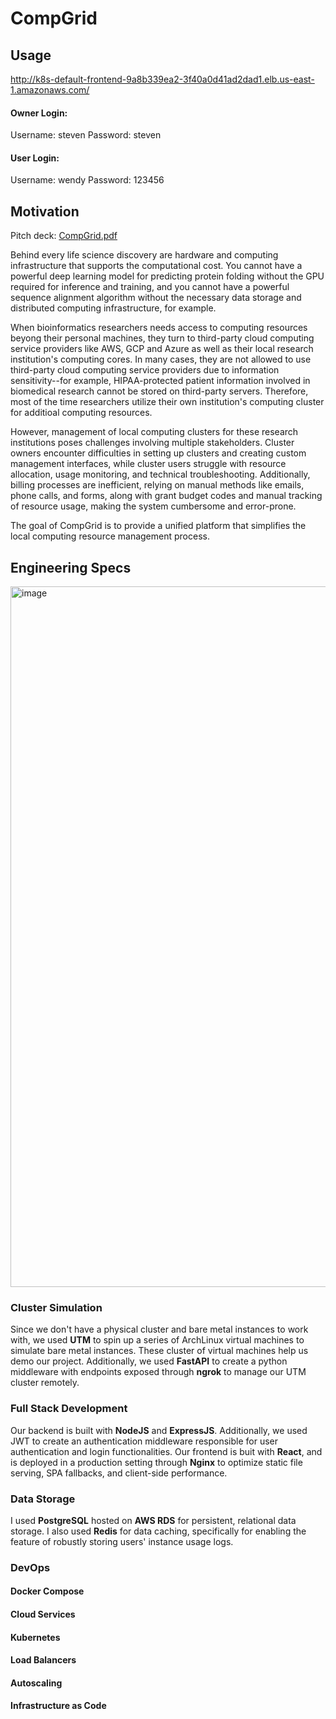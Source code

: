 # CompGrid

## Usage
http://k8s-default-frontend-9a8b339ea2-3f40a0d41ad2dad1.elb.us-east-1.amazonaws.com/

#### Owner Login:
Username: steven
Password: steven

#### User Login:
Username: wendy
Password: 123456

## Motivation
Pitch deck: [CompGrid.pdf](https://github.com/user-attachments/files/17822533/CompGrid.pdf)

Behind every life science discovery are hardware and computing infrastructure that supports the computational cost. You cannot have a powerful deep learning model for predicting protein folding without the GPU required for inference and training, and you cannot have a powerful sequence alignment algorithm without the necessary data storage and distributed computing infrastructure, for example.

When bioinformatics researchers needs access to computing resources beyong their personal machines, they turn to third-party cloud computing service providers like AWS, GCP and Azure as well as their local research institution's computing cores. In many cases, they are not allowed to use third-party cloud computing service providers due to information sensitivity--for example, HIPAA-protected patient information involved in biomedical research cannot be stored on third-party servers. Therefore, most of the time researchers utilize their own institution's computing cluster for additioal computing resources.

However, management of local computing clusters for these research institutions poses challenges involving multiple stakeholders. Cluster owners encounter difficulties in setting up clusters and creating custom management interfaces, while cluster users struggle with resource allocation, usage monitoring, and technical troubleshooting. Additionally, billing processes are inefficient, relying on manual methods like emails, phone calls, and forms, along with grant budget codes and manual tracking of resource usage, making the system cumbersome and error-prone.

The goal of CompGrid is to provide a unified platform that simplifies the local computing resource management process.

## Engineering Specs
<img width="1121" alt="image" src="https://github.com/user-attachments/assets/873228b0-8d85-443d-91a4-855165d8c2a3">

### Cluster Simulation

Since we don't have a physical cluster and bare metal instances to work with, we used **UTM** to spin up a series of ArchLinux virtual machines to simulate bare metal instances. These cluster of virtual machines help us demo our project. Additionally, we used **FastAPI** to create a python middleware with endpoints exposed through **ngrok** to manage our UTM cluster remotely.

### Full Stack Development

Our backend is built with **NodeJS** and **ExpressJS**. Additionally, we used JWT to create an authentication middleware responsible for user authentication and login functionalities. Our frontend is buit with **React**, and is deployed in a production setting through **Nginx** to optimize static file serving, SPA fallbacks, and client-side performance.

### Data Storage

I used **PostgreSQL** hosted on **AWS RDS** for persistent, relational data storage. I also used **Redis** for data caching, specifically for enabling the feature of robustly storing users' instance usage logs.

### DevOps

#### Docker Compose

#### Cloud Services

#### Kubernetes

#### Load Balancers

#### Autoscaling

#### Infrastructure as Code


